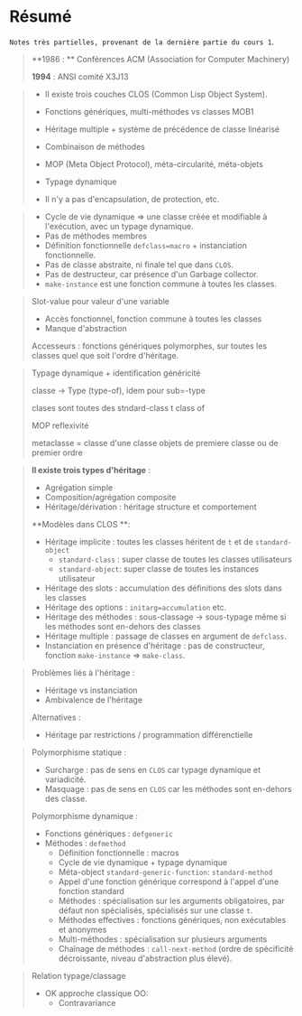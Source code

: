 # Résumé

`Notes très partielles, provenant de la dernière partie du cours 1`.

> **1986 : ** Conférences ACM (Association for Computer Machinery)
>
> **1994** : ANSI comité X3J13

> - Il existe trois couches CLOS (Common Lisp Object System).
>
> - Fonctions génériques, multi-méthodes vs classes MOB1
>
> - Héritage multiple + système de précédence de classe linéarisé
>
> - Combinaison de méthodes
>
> - MOP (Meta Object Protocol), méta-circularité, méta-objets
>
> - Typage dynamique
>
> - Il n'y a pas d'encapsulation, de protection, etc.

> - Cycle de vie dynamique => une classe créée et modifiable à l'exécution, avec un typage dynamique.
> - Pas de méthodes membres
> - Définition fonctionnelle `defclass=macro` + instanciation fonctionnelle.
> - Pas de classe abstraite, ni finale tel que dans `CLOS`.
> - Pas de destructeur, car présence d'un Garbage collector.
> - `make-instance` est une fonction commune à toutes les classes.

> Slot-value pour valeur d'une variable
>
> - Accès fonctionnel, fonction commune à toutes les classes
> - Manque d'abstraction
>
> Accesseurs : fonctions génériques polymorphes, sur toutes les classes quel que soit l'ordre d'héritage.

> Typage dynamique + identification généricité
>
> classe -> Type (type-of), idem pour sub=-type
>
> clases sont toutes des stndard-class t class of
>
> MOP reflexivité
>
> metaclasse = classe d'une classe objets de premiere classe ou de premier ordre

> **Il existe trois types d'héritage** :
>
> - Agrégation simple
> - Composition/agrégation composite
> - Héritage/dérivation : héritage structure et comportement
>
> **Modèles dans CLOS **:
>
> - Héritage implicite : toutes les classes héritent de `t` et de `standard-object` 
>   - `standard-class` : super classe de toutes les classes utilisateurs
>   - `standard-object`: super classe de toutes les instances utilisateur
> - Héritage des slots : accumulation des définitions des slots dans les classes
> - Héritage des options : `initarg=accumulation` etc.
> - Héritage des méthodes : sous-classage -> sous-typage même si les méthodes sont en-dehors des classes
> - Héritage multiple : passage de classes en argument de `defclass`.
> - Instanciation en présence d'héritage : pas de constructeur, fonction `make-instance` => `make-class`.

> Problèmes liés à l'héritage :
>
> - Héritage vs instanciation
> - Ambivalence de l'héritage
>
> Alternatives :
>
> - Héritage par restrictions / programmation différenctielle

> Polymorphisme statique :
>
> - Surcharge : pas de sens en `CLOS` car typage dynamique et variadicité.
> - Masquage : pas de sens en `CLOS` car les méthodes sont en-dehors des classe.
>
> Polymorphisme dynamique :
>
> - Fonctions génériques : `defgeneric`
> - Méthodes : `defmethod`
>   - Définition fonctionnelle : macros
>   - Cycle de vie dynamique + typage dynamique
>   - Méta-object `standard-generic-function`: `standard-method`
>   - Appel d'une fonction générique correspond à l'appel d'une fonction standard
>   - Méthodes : spécialisation sur les arguments obligatoires, par défaut non spécialisés, spécialisés sur une classe `t`.
>   - Méthodes effectives : fonctions génériques, non exécutables et anonymes
>   - Multi-méthodes : spécialisation sur plusieurs arguments
>   - Chaînage de méthodes : `call-next-method` (ordre de spécificité décroissante, niveau d'abstraction plus élevé).

> Relation typage/classage
>
> - OK approche classique OO:
>   - Contravariance